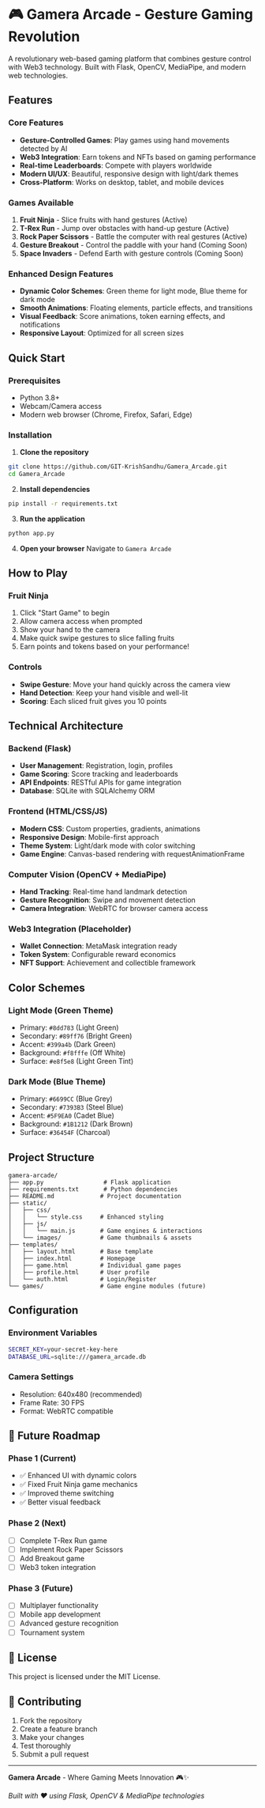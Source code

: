 # 🎮 Gamera Arcade - Gesture Gaming Revolution

A revolutionary web-based gaming platform that combines gesture control with Web3 technology. Built with Flask, OpenCV, MediaPipe, and modern web technologies.

## Features

### Core Features
- **Gesture-Controlled Games**: Play games using hand movements detected by AI
- **Web3 Integration**: Earn tokens and NFTs based on gaming performance
- **Real-time Leaderboards**: Compete with players worldwide
- **Modern UI/UX**: Beautiful, responsive design with light/dark themes
- **Cross-Platform**: Works on desktop, tablet, and mobile devices

### Games Available
1. **Fruit Ninja** - Slice fruits with hand gestures (Active)
2. **T-Rex Run** - Jump over obstacles with hand-up gesture (Active)
3. **Rock Paper Scissors** - Battle the computer with real gestures (Active)
4. **Gesture Breakout** - Control the paddle with your hand (Coming Soon)
5. **Space Invaders** - Defend Earth with gesture controls (Coming Soon)

### Enhanced Design Features
- **Dynamic Color Schemes**: Green theme for light mode, Blue theme for dark mode
- **Smooth Animations**: Floating elements, particle effects, and transitions
- **Visual Feedback**: Score animations, token earning effects, and notifications
- **Responsive Layout**: Optimized for all screen sizes

## Quick Start

### Prerequisites
- Python 3.8+
- Webcam/Camera access
- Modern web browser (Chrome, Firefox, Safari, Edge)

### Installation

1. **Clone the repository**
```bash
git clone https://github.com/GIT-KrishSandhu/Gamera_Arcade.git
cd Gamera_Arcade
```

2. **Install dependencies**
```bash
pip install -r requirements.txt
```

3. **Run the application**
```bash
python app.py
```

4. **Open your browser**
Navigate to `Gamera Arcade`

## How to Play

### Fruit Ninja
1. Click "Start Game" to begin
2. Allow camera access when prompted
3. Show your hand to the camera
4. Make quick swipe gestures to slice falling fruits
5. Earn points and tokens based on your performance!

### Controls
- **Swipe Gesture**: Move your hand quickly across the camera view
- **Hand Detection**: Keep your hand visible and well-lit
- **Scoring**: Each sliced fruit gives you 10 points

## Technical Architecture

### Backend (Flask)
- **User Management**: Registration, login, profiles
- **Game Scoring**: Score tracking and leaderboards
- **API Endpoints**: RESTful APIs for game integration
- **Database**: SQLite with SQLAlchemy ORM

### Frontend (HTML/CSS/JS)
- **Modern CSS**: Custom properties, gradients, animations
- **Responsive Design**: Mobile-first approach
- **Theme System**: Light/dark mode with color switching
- **Game Engine**: Canvas-based rendering with requestAnimationFrame

### Computer Vision (OpenCV + MediaPipe)
- **Hand Tracking**: Real-time hand landmark detection
- **Gesture Recognition**: Swipe and movement detection
- **Camera Integration**: WebRTC for browser camera access

### Web3 Integration (Placeholder)
- **Wallet Connection**: MetaMask integration ready
- **Token System**: Configurable reward economics
- **NFT Support**: Achievement and collectible framework

## Color Schemes

### Light Mode (Green Theme)
- Primary: `#8dd783` (Light Green)
- Secondary: `#89ff76` (Bright Green)  
- Accent: `#399a4b` (Dark Green)
- Background: `#f8fffe` (Off White)
- Surface: `#e8f5e8` (Light Green Tint)

### Dark Mode (Blue Theme)
- Primary: `#6699CC` (Blue Grey)
- Secondary: `#7393B3` (Steel Blue)
- Accent: `#5F9EA0` (Cadet Blue)
- Background: `#1B1212` (Dark Brown)
- Surface: `#36454F` (Charcoal)

## Project Structure

```
gamera-arcade/
├── app.py                 # Flask application
├── requirements.txt       # Python dependencies
├── README.md             # Project documentation
├── static/
│   ├── css/
│   │   └── style.css     # Enhanced styling
│   ├── js/
│   │   └── main.js       # Game engines & interactions
│   └── images/           # Game thumbnails & assets
├── templates/
│   ├── layout.html       # Base template
│   ├── index.html        # Homepage
│   ├── game.html         # Individual game pages
│   ├── profile.html      # User profile
│   └── auth.html         # Login/Register
└── games/                # Game engine modules (future)
```

## Configuration

### Environment Variables
```bash
SECRET_KEY=your-secret-key-here
DATABASE_URL=sqlite:///gamera_arcade.db
```

### Camera Settings
- Resolution: 640x480 (recommended)
- Frame Rate: 30 FPS
- Format: WebRTC compatible

## 🚀 Future Roadmap

### Phase 1 (Current)
- ✅ Enhanced UI with dynamic colors
- ✅ Fixed Fruit Ninja game mechanics
- ✅ Improved theme switching
- ✅ Better visual feedback

### Phase 2 (Next)
- [ ] Complete T-Rex Run game
- [ ] Implement Rock Paper Scissors
- [ ] Add Breakout game
- [ ] Web3 token integration

### Phase 3 (Future)
- [ ] Multiplayer functionality
- [ ] Mobile app development
- [ ] Advanced gesture recognition
- [ ] Tournament system

## 📄 License

This project is licensed under the MIT License.

## 🎉 Contributing

1. Fork the repository
2. Create a feature branch
3. Make your changes
4. Test thoroughly
5. Submit a pull request

---

**Gamera Arcade** - Where Gaming Meets Innovation 🎮✨

*Built with ❤️ using Flask, OpenCV & MediaPipe technologies*
